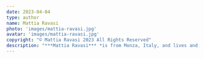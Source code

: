 ```yaml
---
date: 2023-04-04
type: author
name: Mattia Ravasi
photo: 'images/mattia-ravasi.jpg'
avatar: 'images/mattia-ravasi.jpg'
copyright: "© Mattia Ravasi 2023 All Rights Reserved"
description: "***Mattia Ravasi*** *is from Monza, Italy, and lives and works in Bath. He has written for* The Millions, Modern Fiction Studies, *and* The Submarine. *His stories have appeared in independent magazines, including* Planet Scumm, Underland Arcana, *and* Andromeda Spaceways Magazine. *He talks about books on his YouTube channel, [The Bookchemist](https://www.youtube.com/c/thebookchemist), and tweets as [@thebookchemist](https://twitter.com/The_Bookchemist) too.*"
---
```


